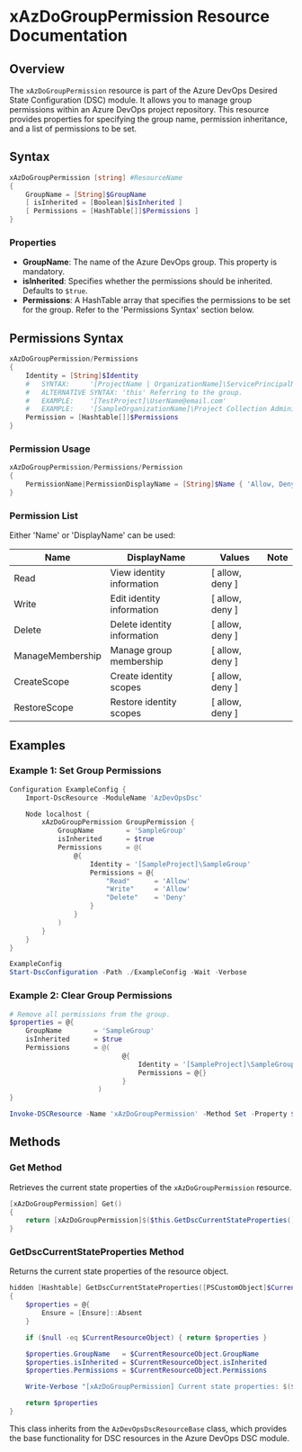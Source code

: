 # xAzDoGroupPermission Resource Documentation

## Overview

The `xAzDoGroupPermission` resource is part of the Azure DevOps Desired State Configuration (DSC) module. It allows you to manage group permissions within an Azure DevOps project repository. This resource provides properties for specifying the group name, permission inheritance, and a list of permissions to be set.

## Syntax

```PowerShell
xAzDoGroupPermission [string] #ResourceName
{
    GroupName = [String]$GroupName
    [ isInherited = [Boolean]$isInherited ]
    [ Permissions = [HashTable[]]$Permissions ]
}
```

### Properties

- **GroupName**: The name of the Azure DevOps group. This property is mandatory.
- **isInherited**: Specifies whether the permissions should be inherited. Defaults to `$true`.
- **Permissions**: A HashTable array that specifies the permissions to be set for the group. Refer to the 'Permissions Syntax' section below.

## Permissions Syntax

```PowerShell
xAzDoGroupPermission/Permissions
{
    Identity = [String]$Identity
    #   SYNTAX:     '[ProjectName | OrganizationName]\ServicePrincipalName, UserPrincipalName, UserDisplayName, GroupDisplayName'
    #   ALTERNATIVE SYNTAX: 'this' Referring to the group.
    #   EXAMPLE:    '[TestProject]\UserName@email.com'
    #   EXAMPLE:    '[SampleOrganizationName]\Project Collection Administrators'
    Permission = [Hashtable[]]$Permissions
}
```

### Permission Usage

```PowerShell
xAzDoGroupPermission/Permissions/Permission
{
    PermissionName|PermissionDisplayName = [String]$Name { 'Allow, Deny' }
}
```

### Permission List

Either 'Name' or 'DisplayName' can be used:

| Name                    | DisplayName                                          | Values          | Note             |
|-------------------------|------------------------------------------------------|-----------------|------------------|
| Read              | View identity information                                           | [ allow, deny ] | |
| Write             | Edit identity information                                                 | [ allow, deny ] |                  |
| Delete       | Delete identity information                                           | [ allow, deny ] |                  |
| ManageMembership               |  Manage group membership | [ allow, deny ] |                  |
| CreateScope            | Create identity scopes                                       | [ allow, deny ] |                  |
| RestoreScope               | Restore identity scopes                                           | [ allow, deny ] |                  |

## Examples

### Example 1: Set Group Permissions

```PowerShell
Configuration ExampleConfig {
    Import-DscResource -ModuleName 'AzDevOpsDsc'

    Node localhost {
        xAzDoGroupPermission GroupPermission {
            GroupName        = 'SampleGroup'
            isInherited      = $true
            Permissions      = @(
                @{
                    Identity = '[SampleProject]\SampleGroup'
                    Permissions = @{
                        "Read"      = 'Allow'
                        "Write"     = 'Allow'
                        "Delete"    = 'Deny'
                    }
                }
            )
        }
    }
}

ExampleConfig
Start-DscConfiguration -Path ./ExampleConfig -Wait -Verbose
```

### Example 2: Clear Group Permissions

```PowerShell
# Remove all permissions from the group.
$properties = @{
    GroupName        = 'SampleGroup'
    isInherited      = $true
    Permissions      = @(
                            @{
                                Identity = '[SampleProject]\SampleGroup'
                                Permissions = @{}
                            }
                      )
}

Invoke-DSCResource -Name 'xAzDoGroupPermission' -Method Set -Property $properties -ModuleName 'AzureDevOpsDsc'
```

## Methods

### Get Method

Retrieves the current state properties of the `xAzDoGroupPermission` resource.

```PowerShell
[xAzDoGroupPermission] Get()
{
    return [xAzDoGroupPermission]$($this.GetDscCurrentStateProperties())
}
```

### GetDscCurrentStateProperties Method

Returns the current state properties of the resource object.

```PowerShell
hidden [Hashtable] GetDscCurrentStateProperties([PSCustomObject]$CurrentResourceObject)
{
    $properties = @{
        Ensure = [Ensure]::Absent
    }

    if ($null -eq $CurrentResourceObject) { return $properties }

    $properties.GroupName   = $CurrentResourceObject.GroupName
    $properties.isInherited = $CurrentResourceObject.isInherited
    $properties.Permissions = $CurrentResourceObject.Permissions

    Write-Verbose "[xAzDoGroupPermission] Current state properties: $($properties | Out-String)"

    return $properties
}
```

This class inherits from the `AzDevOpsDscResourceBase` class, which provides the base functionality for DSC resources in the Azure DevOps DSC module.
